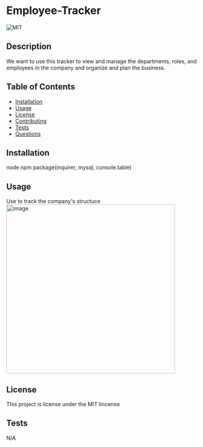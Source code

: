 # Employee-Tracker
  ![MIT](https://img.shields.io/badge/License-MIT-yellow.svg)
  ## Description
  We want to use this tracker to view and manage the departments, roles, and employees in the company and organize and plan the business.
  
  ## Table of Contents
  - [Installation](#installation)
  - [Usage](#usage)
  - [License](#license)
  - [Contributing](#contributing)
  - [Tests](#tests)
  - [Questions](#questions)
  
  ## Installation
  node npm package(inquirer, mysql, console.table)
  
  ## Usage
  Use to track the company's structuce
  <img width="445" alt="image" src="https://user-images.githubusercontent.com/97656734/202933900-6d19d772-5d73-4d28-87dc-9b192e115e27.png">

  ## License
  This project is license under the MIT lincense
  
  ## Tests
  N/A
  
